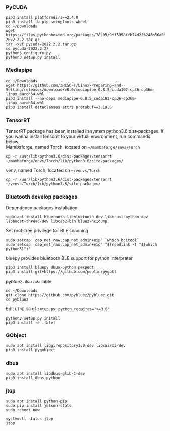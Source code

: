 ### PyCUDA
```
pip3 install platformdirs==2.4.0
pip3 install -U pip setuptools wheel
cd ~/Downloads
wget https://files.pythonhosted.org/packages/78/09/9df5358ffb74d225243b56a65ffe196de481fcd8f731f55e41f2d5d36015/pycuda-2022.2.2.tar.gz
tar -xvf pycuda-2022.2.2.tar.gz
cd pycuda-2022.2.2/
python3 configure.py
python3 setup.py install
```

### Mediapipe
```
cd ~/Downloads
wget https://github.com/ZHCSOFT/Linux-Preparing-and-Setting/releases/download/v0.0/mediapipe-0.8.5_cuda102-cp36-cp36m-linux_aarch64.whl
pip3 install --no-deps mediapipe-0.8.5_cuda102-cp36-cp36m-linux_aarch64.whl
pip3 install dataclasses attrs protobuf==3.19.6
```

### TensorRT
TensorRT package has been installed in system python3.6 dist-packages. If you wanna install tensorrt to your virtual environment, run commands below.<br>
Mambaforge, named Torch, located on `~/mambaforge/envs/Torch`
```
cp -r /usr/lib/python3.6/dist-packages/tensorrt ~/mambaforge/envs/Torch/lib/python3.6/site-packages/
```
venv, named Torch, located on `~/venvs/Torch`
```
cp -r /usr/lib/python3.6/dist-packages/tensorrt ~/venvs/Torch/lib/python3.6/site-packages/
```

### Bluetooth develop packages
Dependency packages installation
```
sudo apt install bluetooth libbluetooth-dev libboost-python-dev libboost-thread-dev libcap2-bin bluez-hcidump
```
Set root-free privilege for BLE scanning
```
sudo setcap 'cap_net_raw,cap_net_admin+eip' `which hcitool`
sudo setcap 'cap_net_raw,cap_net_admin+eip' "$(readlink -f "$(which python3)")"
```
bluepy provides bluetooth BLE support for python interpreter
```
pip3 install bluepy dbus-python pexpect
pip3 install git+https://github.com/peplin/pygatt
```
pybluez also available
```
cd ~/Downloads
git clone https://github.com/pybluez/pybluez.git
cd pybluez
```
Edit `LINE 98` of `setup.py`: `python_requires=">=3.6"`
```
python3 setup.py install
pip3 install -e .[ble]
```

### GObject
```
sudo apt install libgirepository1.0-dev libcairo2-dev
pip3 install pygobject
```

### dbus
```
sudo apt install libdbus-glib-1-dev
pip3 install dbus-python
```

### jtop
```
sudo apt install python-pip
sudo pip install jetson-stats
sudo reboot now

systemctl status jtop
jtop

```
